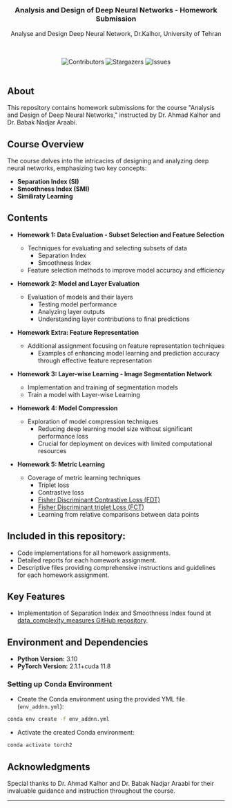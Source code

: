 <br/>
<p align="center">
  <h3 align="center">Analysis and Design of Deep Neural Networks - Homework Submission</h3>

  <p align="center">
    Analyse and Design Deep Neural Network, Dr.Kalhor, University of Tehran
    <br/>
    <br/>
  </p>
</p>
<br/>
<div align="center">
  <img src="https://img.shields.io/github/contributors/Arhosseini77/ADDNN_2023?color=dark-green" alt="Contributors"> 
  <img src="https://img.shields.io/github/stars/Arhosseini77/ADDNN_2023?style=social" alt="Stargazers"> 
  <img src="https://img.shields.io/github/issues/Arhosseini77/ADDNN_2023" alt="Issues"> 

  </a>
</div>
<br/>

## About 

This repository contains homework submissions for the course "Analysis and Design of Deep Neural Networks," instructed by Dr. Ahmad Kalhor and Dr. Babak Nadjar Araabi. 


## Course Overview

The course delves into the intricacies of designing and analyzing deep neural networks, emphasizing two key concepts:
- **Separation Index (SI)** 
- **Smoothness Index (SMI)**
- **Similiraty Learning**



## Contents

- **Homework 1: Data Evaluation - Subset Selection and Feature Selection**
    - Techniques for evaluating and selecting subsets of data
        - Separation Index
        - Smoothness Index
    - Feature selection methods to improve model accuracy and efficiency

- **Homework 2: Model and Layer Evaluation**
    - Evaluation of models and their layers
        - Testing model performance
        - Analyzing layer outputs
        - Understanding layer contributions to final predictions

- **Homework Extra: Feature Representation**
    - Additional assignment focusing on feature representation techniques
        - Examples of enhancing model learning and prediction accuracy through effective feature representation

- **Homework 3: Layer-wise Learning - Image Segmentation Network**
    - Implementation and training of segmentation models
    - Train a model with Layer-wise Learning
      
- **Homework 4: Model Compression**
    - Exploration of model compression techniques
        - Reducing deep learning model size without significant performance loss
        - Crucial for deployment on devices with limited computational resources

- **Homework 5: Metric Learning**
    - Coverage of metric learning techniques
        - Triplet loss
        - Contrastive loss
        - [Fisher Discriminant Contrastive Loss (FDT)](https://arxiv.org/abs/2004.04674)
        - [Fisher Discriminant triplet Loss (FCT)](https://arxiv.org/abs/2004.04674)
        - Learning from relative comparisons between data points
          
## Included in this repository:
- Code implementations for all homework assignments.
- Detailed reports for each homework assignment.
- Descriptive files providing comprehensive instructions and guidelines for each homework assignment.


## Key Features

- Implementation of Separation Index and Smoothness Index found at [data_complexity_measures GitHub repository](https://github.com/Arhosseini77/data_complexity_measures).

## Environment and Dependencies

- **Python Version:** 3.10
- **PyTorch Version:** 2.1.1+cuda 11.8 
### Setting up Conda Environment
- Create the Conda environment using the provided YML file (`env_addnn.yml`):
```bash
conda env create -f env_addnn.yml
```
- Activate the created Conda environment:
```bash
conda activate torch2
```
## Acknowledgments

Special thanks to Dr. Ahmad Kalhor and Dr. Babak Nadjar Araabi for their invaluable guidance and instruction throughout the course.

---

